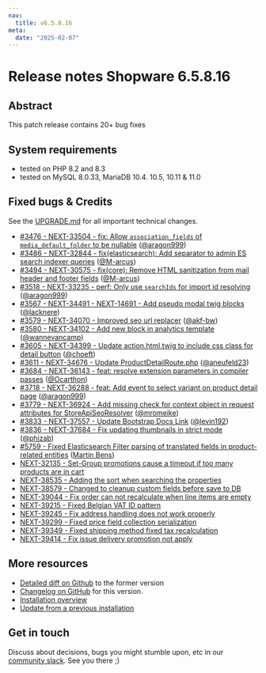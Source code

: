 ```yaml
---
nav:
  title: v6.5.8.16
meta:
  date: "2025-02-07"
---
```


# Release notes Shopware 6.5.8.16

## Abstract

This patch release contains 20+ bug fixes

## System requirements

* tested on PHP 8.2 and 8.3
* tested on MySQL 8.0.33, MariaDB 10.4. 10.5, 10.11 & 11.0

## Fixed bugs & Credits

See the [UPGRADE.md](./UPGRADE-6.5.md) for all important technical changes.

*  [#3476 - NEXT-33504 - fix: Allow `association_fields` of `media_default_folder` to be nullable](https://github.com/shopware/shopware/issues/3476) ([@aragon999](https://github.com/aragon999))
*  [#3486 - NEXT-32844 - fix(elasticsearch): Add separator to admin ES search indexer queries](https://github.com/shopware/shopware/issues/3486) ([@M-arcus](https://github.com/M-arcus))
*  [#3494 - NEXT-30575 - fix(core): Remove HTML sanitization from mail header and footer fields](https://github.com/shopware/shopware/issues/3494) ([@M-arcus](https://github.com/M-arcus))
*  [#3518 - NEXT-33235 - perf: Only use `searchIds` for import id resolving](https://github.com/shopware/shopware/issues/3518) ([@aragon999](https://github.com/aragon999))
*  [#3567 - NEXT-34491 - NEXT-14691 - Add pseudo modal twig blocks](https://github.com/shopware/shopware/issues/3567) ([@lacknere](https://github.com/lacknere))
*  [#3579 - NEXT-34070 - Improved seo url replacer](https://github.com/shopware/shopware/issues/3579) ([@akf-bw](https://github.com/akf-bw))
*  [#3580 - NEXT-34102 - Add new block in analytics template](https://github.com/shopware/shopware/issues/3580) ([@wannevancamp](https://github.com/wannevancamp))
*  [#3605 - NEXT-34399 - Update action.html.twig to include css class for detail button](https://github.com/shopware/shopware/issues/3605) ([@choeft](https://github.com/choeft))
*  [#3611 - NEXT-34676 - Update ProductDetailRoute.php](https://github.com/shopware/shopware/issues/3611) ([@aneufeld23](https://github.com/aneufeld23))
*  [#3684 - NEXT-36143 - feat: resolve extension parameters in compiler passes](https://github.com/shopware/shopware/issues/3684) ([@Ocarthon](https://github.com/Ocarthon))
*  [#3718 - NEXT-36288 - feat: Add event to select variant on product detail page](https://github.com/shopware/shopware/issues/3718) ([@aragon999](https://github.com/aragon999))
*  [#3779 - NEXT-36924 - Add missing check for context object in request attributes for StoreApiSeoResolver](https://github.com/shopware/shopware/issues/3779) ([@mromeike](https://github.com/mromeike))
*  [#3833 - NEXT-37557 - Update Bootstrap Docs Link](https://github.com/shopware/shopware/issues/3833) ([@levin192](https://github.com/levin192))
*  [#3836 - NEXT-37684 - Fix updating thumbnails in strict mode](https://github.com/shopware/shopware/issues/3836) ([@phizab](https://github.com/phizab))
*  [#5759 - Fixed Elasticsearch Filter parsing of translated fields in product-related entities](./changelog/release-6-5-8-16/2024-12-04-fixed-elasticsearch-filter-parsing-of-translated-fields-in-product-related-entities.md) ([Martin Bens](https://github.com/spigandromeda))
*  [NEXT-32135 - Set-Group promotions cause a timeout if too many products are in cart](https://github.com/shopware/shopware/blob/v6.5.8.16/changelog/release-6-5-8-16/2024-11-05-set-group-promotions-cause-a-timeout-if-too-many-products-are-in-cart.md)
*  [NEXT-38535 - Adding the sort when searching the properties](https://github.com/shopware/shopware/blob/v6.5.8.16/changelog/release-6-5-8-16/2024-11-26-adding-the-sort-when-searching-the-properties.md)
*  [NEXT-38579 - Changed to cleanup custom fields before save to DB](https://github.com/shopware/shopware/blob/v6.5.8.16/changelog/release-6-5-8-16/2024-10-24-changed-to-cleanup-custom-fields-before-save-to-db.md)
*  [NEXT-39044 - Fix order can not recalculate when line items are empty](https://github.com/shopware/shopware/blob/v6.5.8.16/changelog/release-6-5-8-16/2024-10-21-fix-order-can-not-recalculate-when-line-items-are-empty.md)
*  [NEXT-39215 - Fixed Belgian VAT ID pattern](https://github.com/shopware/shopware/blob/v6.5.8.16/changelog/release-6-5-8-16/2024-10-25-fixed-belgian-vat-id-pattern.md)
*  [NEXT-39245 - Fix address handling does not work properly](https://github.com/shopware/shopware/blob/v6.5.8.16/changelog/release-6-5-8-16/2024-10-28-fix-address-handling-does-not-work-properly.md)
*  [NEXT-39299 - Fixed price field collection serialization](https://github.com/shopware/shopware/blob/v6.5.8.16/changelog/release-6-5-8-16/2024-11-11-fixed-price-field-collection-serialization.md)
*  [NEXT-39349 - Fixed shipping method fixed tax recalculation](https://github.com/shopware/shopware/blob/v6.5.8.16/changelog/release-6-5-8-16/2024-11-11-fixed-shipping-method-fixed-tax-recalculation.md)
*  [NEXT-39414 - Fix issue delivery promotion not apply](https://github.com/shopware/shopware/blob/v6.5.8.16/changelog/release-6-5-8-16/2024-11-20-fix-issue-delivery-promotion-not-apply.md)

## More resources

* [Detailed diff on Github](https://github.com/shopware/shopware/compare/v6.5.8.15...v6.5.8.16) to the former version
* [Changelog on GitHub](https://github.com/shopware/shopware/blob/v6.5.8.16/CHANGELOG.md) for this version.
* [Installation overview](https://developer.shopware.com/docs/guides/installation/)
* [Update from a previous installation](https://developer.shopware.com/docs/guides/installation/template.html#update-shopware)

## Get in touch

Discuss about decisions, bugs you might stumble upon, etc in our [community slack](https://slack.shopware.com). See you there ;)

